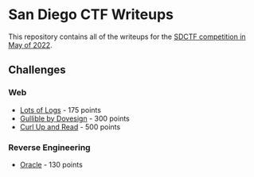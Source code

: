 # San Diego CTF Writeups
This repository contains all of the writeups for the [SDCTF competition in May of 2022](https://ctftime.org/event/1495). 

## Challenges
### Web
* [Lots of Logs](logs/) - 175 points
* [Gullible by Dovesign](dovesign/) - 300 points
* [Curl Up and Read](curl-up-and-read/) - 500 points

### Reverse Engineering
* [Oracle](oracle/) - 130 points